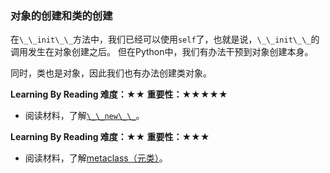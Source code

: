 ### 对象的创建和类的创建

在`\_\_init\_\_`方法中，我们已经可以使用`self`了，也就是说，`\_\_init\_\_`的调用发生在对象创建之后。
但在Python中，我们有办法干预到对象创建本身。

同时，类也是对象，因此我们也有办法创建类对象。

**Learning By Reading 难度：★★ 重要性：★★★★★**

- 阅读材料，了解[`\_\_new\_\_`](https://foofish.net/magic-method.html)。

**Learning By Reading 难度：★★ 重要性：★★★**

- 阅读材料，了解[metaclass（元类）](http://wiki.jikexueyuan.com/project/explore-python/Class/metaclass.html)。
